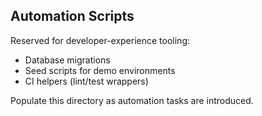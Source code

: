 ## Automation Scripts

Reserved for developer-experience tooling:
- Database migrations
- Seed scripts for demo environments
- CI helpers (lint/test wrappers)

Populate this directory as automation tasks are introduced.
